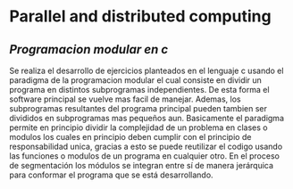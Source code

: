 # Parallel and distributed computing

## *Programacion modular en c*

Se realiza el desarrollo de ejercicios planteados en el lenguaje c usando el paradigma de la programacion modular el cual consiste en dividir un programa en distintos subprogramas independientes. De esta forma el software principal se vuelve mas facil de manejar. Ademas, los subprogramas resultantes del programa principal pueden tambien ser divididos en subprogramas mas pequeños aun. Basicamente el paradigma permite en principio dividir la complejidad de un problema en clases o modulos los cuales en principio deben cumplir con el principio de responsabilidad unica, gracias a esto se puede reutilizar el codigo usando las funciones o modulos de un programa en cualquier otro. En el proceso de segmentación los módulos se integran entre sí de manera jerárquica para conformar el programa que se está desarrollando.

